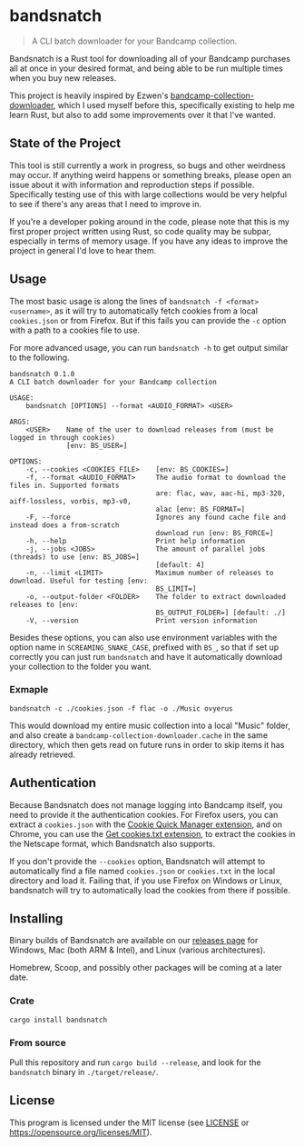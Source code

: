 # bandsnatch

> A CLI batch downloader for your Bandcamp collection.

Bandsnatch is a Rust tool for downloading all of your Bandcamp purchases all at
once in your desired format, and being able to be run multiple times when you
buy new releases.

This project is heavily inspired by Ezwen's
[bandcamp-collection-downloader](https://framagit.org/Ezwen/bandcamp-collection-downloader),
which I used myself before this, specifically existing to help me learn Rust,
but also to add some improvements over it that I've wanted.

## State of the Project

This tool is still currently a work in progress, so bugs and other weirdness may
occur. If anything weird happens or something breaks, please open an issue about
it with information and reproduction steps if possible. Specifically testing use
of this with large collections would be very helpful to see if there's any areas
that I need to improve in.

If you're a developer poking around in the code, please note that this is my
first proper project written using Rust, so code quality may be subpar,
especially in terms of memory usage. If you have any ideas to improve the
project in general I'd love to hear them.

## Usage

The most basic usage is along the lines of `bandsnatch -f <format> <username>`,
as it will try to automatically fetch cookies from a local `cookies.json` or
from Firefox. But if this fails you can provide the `-c` option with a path to a
cookies file to use.

For more advanced usage, you can run `bandsnatch -h` to get output similar to
the following.

```
bandsnatch 0.1.0
A CLI batch downloader for your Bandcamp collection

USAGE:
    bandsnatch [OPTIONS] --format <AUDIO_FORMAT> <USER>

ARGS:
    <USER>    Name of the user to download releases from (must be logged in through cookies)
              [env: BS_USER=]

OPTIONS:
    -c, --cookies <COOKIES_FILE>    [env: BS_COOKIES=]
    -f, --format <AUDIO_FORMAT>     The audio format to download the files in. Supported formats
                                    are: flac, wav, aac-hi, mp3-320, aiff-lossless, vorbis, mp3-v0,
                                    alac [env: BS_FORMAT=]
    -F, --force                     Ignores any found cache file and instead does a from-scratch
                                    download run [env: BS_FORCE=]
    -h, --help                      Print help information
    -j, --jobs <JOBS>               The amount of parallel jobs (threads) to use [env: BS_JOBS=]
                                    [default: 4]
    -n, --limit <LIMIT>             Maximum number of releases to download. Useful for testing [env:
                                    BS_LIMIT=]
    -o, --output-folder <FOLDER>    The folder to extract downloaded releases to [env:
                                    BS_OUTPUT_FOLDER=] [default: ./]
    -V, --version                   Print version information
```

Besides these options, you can also use environment variables with the option
name in `SCREAMING_SNAKE_CASE`, prefixed with `BS_`, so that if set up correctly
you can just run `bandsnatch` and have it automatically download your collection
to the folder you want.

### Exmaple

```
bandsnatch -c ./cookies.json -f flac -o ./Music ovyerus
```

This would download my entire music collection into a local "Music" folder, and
also create a `bandcamp-collection-downloader.cache` in the same directory,
which then gets read on future runs in order to skip items it has already
retrieved.

## Authentication

Because Bandsnatch does not manage logging into Bandcamp itself, you need to
provide it the authentication cookies. For Firefox users, you can extract a
`cookies.json` with the
[Cookie Quick Manager extension](https://addons.mozilla.org/en-US/firefox/addon/cookie-quick-manager/),
and on Chrome, you can use the
[Get cookies.txt extension](https://chrome.google.com/webstore/detail/get-cookiestxt/bgaddhkoddajcdgocldbbfleckgcbcid/),
to extract the cookies in the Netscape format, which Bandsnatch also supports.

If you don't provide the `--cookies` option, Bandsnatch will attempt to
automatically find a file named `cookies.json` or `cookies.txt` in the local
directory and load it. Failing that, if you use Firefox on Windows or Linux,
bandsnatch will try to automatically load the cookies from there if possible.

## Installing

Binary builds of Bandsnatch are available on our
[releases page](https://github.com/Ovyerus/bandsnatch/releases) for Windows, Mac
(both ARM & Intel), and Linux (various architectures).

Homebrew, Scoop, and possibly other packages will be coming at a later date.

### Crate

`cargo install bandsnatch`

### From source

Pull this repository and run `cargo build --release`, and look for the
`bandsnatch` binary in `./target/release/`.

## License

This program is licensed under the MIT license (see [LICENSE](./LICENSE) or
https://opensource.org/licenses/MIT).

